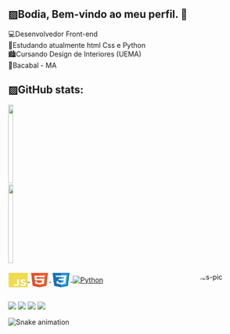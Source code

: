 ## ▨Bodia, Bem-vindo ao meu perfil. 🎈

  <div>
    💻Desenvolvedor Front-end<br/>
    📖Estudando atualmente html Css e Python<br/>
    🏙️Cursando Design de Interiores (UEMA)<br/>
    🌚Bacabal - MA<br/>
  </div>
  
## ▨GitHub stats:

 <div style="display: flex">
  <a href="https://github.com/Gsantos-f">
  <img height="160em" width="48%" src="https://github-readme-stats.vercel.app/api?username=Gsantos-f&show_icons=true&theme=github_dark&include_all_commits=true&count_private=true"/>
  <img height="160em"  width="48%" src="https://github-readme-stats.vercel.app/api/top-langs/?username=Gsantos-f&layout=compact&langs_count=6&theme=github_dark"/>
</div>
  
<div style="display: inline_block"><br>
  <img align="center" alt="Js" height="30" width="40" src="https://raw.githubusercontent.com/devicons/devicon/master/icons/javascript/javascript-plain.svg">
  <img align="center" alt="HTML" height="30" width="40" src="https://raw.githubusercontent.com/devicons/devicon/master/icons/html5/html5-original.svg">
  <img align="center" alt="CSS" height="30" width="40" src="https://raw.githubusercontent.com/devicons/devicon/master/icons/css3/css3-original.svg">
  <img align="center" alt="Python" height="30" width="40" src="https://cdn.jsdelivr.net/gh/devicons/devicon/icons/python/python-original.svg"/>
  <img align="right" alt="Jucs-pic" height="150" style="border-radius:100px;" src="https://c.tenor.com/7zKZuIk31GEAAAAC/bird-dance.gif" width="140" height="150">
</div>

 ##
  
<div> 
  <a href="https://instagram.com/Gsantos_f" target="_blank"><img src="https://img.shields.io/badge/-Instagram-%23E4405F?style=for-the-badge&logo=instagram&logoColor=white" target="_blank"></a>
  <a href = "gsantos.4dev@gmail.com" target="_blank"><img src="https://img.shields.io/badge/-Gmail-%23333?style=for-the-badge&logo=gmail&logoColor=white" target="_blank"></a>
  <a href="https://www.linkedin.com/in/" target="_blank"><img src="https://img.shields.io/badge/-LinkedIn-%230077B5?style=for-the-badge&logo=linkedin&logoColor=white" target="_blank"></a> 
  <a href="https://steamcommunity.com/id/Nexus244/" target"_blank"><img src="https://img.shields.io/badge/Steam-000000?style=for-the-badge&logo=steam&logoColor=white"><a/>
 
  ![Snake animation](https://github.com/Gsantos-f/Gsantos-f/blob/output/github-contribution-grid-snake.svg)

</div>
